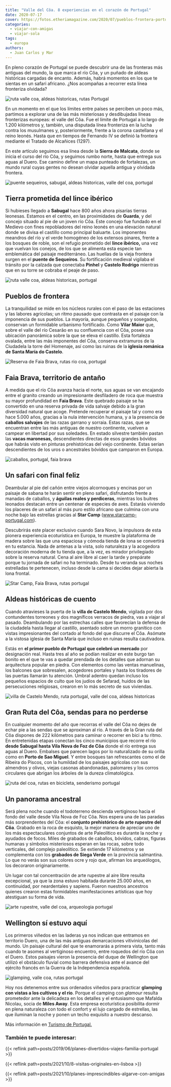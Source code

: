 ```yaml
---
title: "Valle del Côa. 8 experiencias en el corazón de Portugal"
date: 2020-07-17
cover: https://fotos.etheriamagazine.com/2020/07/pueblos-frontera-portugal-faia-brava.jpg
categories: 
  - viajar-con-amigas
  - viajar-sola
tags: 
  - europa
authors: 
  - Juan Carlos y Mar
---
```


En pleno corazón de Portugal se puede descubrir una de las fronteras más antiguas del 
mundo, la que marca el río Côa, y un puñado de aldeas históricas cargadas de encanto. 
Además, habrá momentos en los que te sientas en un safari africano. ¿Nos acompañas a 
recorrer esta línea fronteriza olvidada? 

![ruta valle coa, aldeas historicas, rutas Portugal](https://fotos.etheriamagazine.com/2020/07/ruta-aldeas-historicas-portugal.jpg "Mafalda Nicolau de Almeida y Joao, propietarios de Fly Camp.")

En un momento en el que los límites entre países se perciben un poco más, partimos a 
explorar una de las más misteriosas y desdibujadas líneas fronterizas europeas: el valle 
del Côa. Fue el límite de Portugal a lo largo de 1.200 kilómetros y, también, una 
disputada línea fronteriza en la lucha contra los musulmanes y, posteriormente, frente a 
la corona castellana y el reino leonés. Hasta que en tiempos de Fernando IV se definió 
la frontera mediante el Tratado de Alcañices (1297). 

En este artículo seguimos esa línea desde la **Sierra de Malcata**, donde se inicia el 
curso del río Côa, y seguimos rumbo norte, hasta que entrega sus aguas al Duero. Ese 
camino define un mapa punteado de fortalezas, un mundo rural cuyas gentes no desean 
olvidar aquella antigua y olvidada frontera. 

![puente sequeiros, sabugal, aldeas historicas, valle del coa, portugal](https://fotos.etheriamagazine.com/2020/07/puente-sequeiros-sabugal.jpg "Puente de Sequeiros, en Sabugal.")

## Tierra prometida del lince ibérico

Si hubieses llegado a **Sabugal** hace 800 años ahora pisarías tierras leonesas. Estamos 
en el centro, en las proximidades de **Guarda**, y del concejo situado al pie de un 
joven río Côa. Este concejo fue fundado en el Medievo con fines repobladores del reino 
leonés en una elevación natural donde se divisa el castillo como principal baluarte. Los 
imponentes meandros del río y el verde homogéneo de los extensos pinares, frente a los 
bosques de roble, son el refugio prometido del **lince ibérico,** una vez que vuelvan 
los conejos, de los que se alimenta esta especie tan emblemática del paisaje 
mediterráneo. Las huellas de la vieja frontera surgen en el **puente de Sequeiros**. Su 
fortificación medieval vigilaba el tránsito por la calzada que conectaba **Pinhel** y 
**Castelo Rodrigo** mientras que en su torre se cobraba el peaje de paso. 

![ruta valle coa, aldeas historicas, portugal](https://fotos.etheriamagazine.com/2020/07/ruta-rio-coa-portugal.jpg "Indicaciones de rutas en El Valle del Coa.")

## Pueblos de frontera

La tranquilidad se mide en los núcleos rurales con el paso de las estaciones y las 
labores agrícolas; un ritmo pausado que contrasta en el paisaje con la imponencia de sus 
pueblos. La mayoría, aunque pequeños y sosegados, conservan un formidable urbanismo 
fortificado. Como **Vilar Maior** que, sobre el valle del río Cesarão en su confluencia 
con el Côa, posee una ubicación panorámica sobre la que se eleva el castillo. Esta 
fortaleza ovalada, entre las más imponentes del Côa, conserva extramuros de la Ciudadela 
la torre del Homenaje, así como las ruinas de la **iglesia románica de Santa María do 
Castelo**. 

![Reserva de Faia Brava, rutas rio coa, portugal](https://fotos.etheriamagazine.com/2020/07/rutas-portugal-faia-brava.jpg "Reserva de Faia Brava.")

## Faia Brava, territorio de antaño

A medida que el río Côa avanza hacia el norte, sus aguas se van encajando entre el 
granito creando un impresionante desfiladero de roca que muestra su mayor profundidad en 
**Faia Brava**. Este quebrado paisaje se ha convertido en una reserva privada de vida 
salvaje debido a la gran diversidad natural que acoge. Pretende recuperar el paisaje tal 
y como era hace 5.000 años, gracias a la nula intervención humana, y a la presencia de 
**caballos salvajes** de las razas garrano y sorraia. Estas razas, que se encuentran 
entre las más antiguas de nuestro continente, vuelven a campear en libertad por sus 
soledades. En estado silvestre también pastan las **vacas maronesas,** descendientes 
directas de esos grandes bóvidos que habrás visto en pinturas prehistóricas del viejo 
continente. Estas serían descendientes de los uros o ancestrales bóvidos que camparon en 
Europa. 

![caballos, portugal, faia brava](https://fotos.etheriamagazine.com/2020/07/safari-caballos-portugal.jpg "Caballos de la raza sorraia, en libertad.")

## Un safari con final feliz

Deambular al pie del cañón entre viejos alcornoques y encinas por un paisaje de sabana 
te harán sentir en pleno safari, disfrutando frente a manadas de caballos, y **águilas 
reales y perdiceras**, mientras los buitres leonados destacan entre un centenar de 
especies de aves. Estarás viviendo los placeres de un safari al más puro estilo africano 
que culmina con una noche bajo las estrellas gracias al **Star Camp** 
(www.starcamp-portugal.com). 

Descubrirás este placer exclusivo cuando Sara Novo, la impulsora de esta pionera 
experiencia ecoturística en Europa, te muestre la plataforma de madera sobre las que una 
espaciosa y cómoda tienda de lona se convertirá en tu estancia. Nada de antenas a la 
vista, solo naturaleza y la acogedora decoración moderna de tu tienda que, a la vez, es 
mirador privilegiado sobre la reserva natural. Cena al aire libre al caer la tarde y 
prepárate porque tu jornada de safari no ha terminado. Desde tu veranda sus noches 
estrelladas te pertenecen, incluso desde la cama si decides dejar abierta la lona 
frontal. 

![Star Camp, Faia Brava, rutas portugal](https://fotos.etheriamagazine.com/2020/07/aldeas-historicas-glamping.jpg "Star Camp, en Faia Brava.")

## Aldeas históricas de cuento

Cuando atravieses la puerta de la **villa de Castelo Mendo**, vigilada por dos 
contundentes torreones y dos magníficos verracos de piedra, vas a viajar al pasado. 
Deambulando por las estrechas calles que favorecían la defensa de la ciudadela hasta 
llegar al castillo, asentado sobre un morro granítico con vistas impresionantes del 
cortado al fondo del que discurre el Côa. Asómate a la vistosa iglesia de Santa María 
que incluso en ruinas resulta cautivadora. 

Estás en **el primer pueblo de Portugal que celebró un mercado** por designación real. 
Hasta tres al año se podían realizar en este burgo tan bonito en el que te vas a quedar 
prendada de los detalles que adornan su arquitectura popular en piedra. Con elementos 
como las ventas manuelinas, los balcones que sobresalen, acogedores portales y hasta los 
tiradores de las puertas llamarán tu atención. Umbral adentro quedan incluso los 
pequeños espacios de culto que los judíos de Sefarad, huidos de las persecuciones 
religiosas, crearon en lo más secreto de sus viviendas. 

![villa de Castelo Mendo, ruta portugal, valle del coa, aldeas historicas](https://fotos.etheriamagazine.com/2020/07/aldeas-portugal-valle-coa.jpg "Villa de Castelo Mendo.")

## Gran Ruta del Côa, sendas para no perderse

En cualquier momento del año que recorras el valle del Côa no dejes de echar pie a las 
sendas que se aproximan al río. A través de la Gran ruta del Côa dispones de 222 
kilómetros para caminar o recorrer en bici a tu ritmo. En entretenidas etapas conectan 
los cinco municipios que recorre el río **desde Sabugal hasta Vila Nova de Foz de Côa** 
donde el río entrega sus aguas al Duero. Embalses que parecen lagos por lo naturalizado 
de su orilla como en **Porto de Sao Miguel**. Y entre bosques tan refrescantes como el 
de Ribeira do Piscos, con la humildad de los paisajes agrícolas con sus almendros y 
olivos, viejas casonas abandonadas, palomares y los corros circulares que abrigan los 
árboles de la dureza climatológica. 

![ruta del coa, rutas en bicicleta, senderismo portugal](https://fotos.etheriamagazine.com/2020/07/ruta-coa-portugal.jpg "Gran ruta del Côa, 222 km para recorrer en bici o a pie.")

## Un panorama ancestral

Será plena noche cuando el todoterreno descienda vertiginoso hacia el fondo del valle 
desde Vila Nova de Foz Côa. Nos espera una de las paradas más sorprendentes del Côa: el 
**conjunto prehistórico de arte rupestre del Côa**. Grabado en la roca de esquisto, la 
mejor manera de apreciar uno de los más espectaculares conjuntos de arte Paleolítico es 
durante la noche y ayudados de focos. Miles de grabados de caballos, bóvidos, cabras, 
figuras humanas y símbolos misteriosos esperan en las rocas, sobre todo verticales, del 
complejo paleolítico. Se extiende 17 kilómetros y se complementa con los **grabados de 
Siega Verde** en la provincia salmantina. Lo que no verás son sus colores ocre y rojo 
que, afirman los arqueólogos, los decoraron originariamente. 

Un lugar con tal concentración de arte rupestre al aire libre resulta excepcional, ya 
que la zona estuvo habitada durante 25.000 años, en continuidad, por neardentales y 
sapiens. Fueron nuestros ancestros quienes crearon estas formidables manifestaciones 
artísticas que hoy atestiguan su forma de vida. 

![arte rupestre, valle del coa, arqueologia portugal](https://fotos.etheriamagazine.com/2020/07/portugal-unesco-penascosa.jpg "Arte rupestre en el Valle del Côa.")

## Wellington sí estuvo aquí

Los primeros viñedos en las laderas ya nos indican que entramos en territorio Duero, una 
de las más antiguas demarcaciones vitivinícolas del mundo. Un paisaje cultural del que 
te enamorarás a primera vista, tanto más cuando te asomes al vertiginoso encuentro, 
entre roquedos del río Côa con el Duero. Estos paisajes vieron la presencia del duque de 
Wellington que utilizó el obstáculo fluvial como barrera defensiva ante el avance del 
ejército francés en la Guerra de la Independencia española. 

![glamping, valle coa, rutas portugal](https://fotos.etheriamagazine.com/2020/07/pueblos-frontera-portugal-faia-brava.jpg "Glamping junto al río Côa.")

Hoy nos detenemos entre sus ordenados viñedos para practicar **glamping con vistas a los 
cultivos y el río**. Porque el camping con _glamour_ resulta prometedor ante la 
delicadeza en los detalles y el entusiasmo que Mafalda Nicolau, socia de **Miles Away**. 
Esta empresa ecoturística posibilita dormir en plena naturaleza con todo el confort y el 
lujo cargado de estrellas, las que iluminan la noche y ponen un techo exquisito a 
nuestro descanso. 

Más información en [Turismo de Portugal.](https://www.visitportugal.com/es) 

### También te puede interesar:

{{< reflink path=posts/2019/06/planes-divertidos-viajes-familia-portugal >}} 

{{< reflink path=posts/2021/10/8-visitas-originales-en-lisboa >}} 

{{< reflink path=posts/2021/10/planes-imprescindibles-algarve-con-amigas >}}
